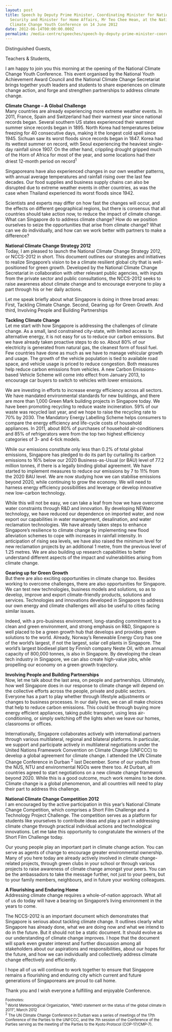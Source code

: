 ```yaml
---
layout: post
title: Speech by Deputy Prime Minister, Coordinating Minister for National
  Security and Minister for Home Affairs, Mr Teo Chee Hean, at the National
  Climate Change Youth Conference on 14 June 2012
date: 2012-06-14T00:00:00.000Z
permalink: /media-centre/speeches/speech-by-deputy-prime-minister-coordinating-minister-for-national-security-and-minister-for-home-affairs-mr-teo-chee-hean-at-the-national-climate-change-youth-conference-on-14-june-2012
---
```

Distinguished Guests, 

Teachers & Students, 

I am happy to join you this morning at the opening of the National Climate Change Youth Conference. This event organised by the National Youth Achievement Award Council and the National Climate Change Secretariat brings together youth leaders and students to share experiences on climate change action, and forge and strengthen partnerships to address climate change. 

**Climate Change – A Global Challenge**  
Many countries are already experiencing more extreme weather events. In 2011, France, Spain and Switzerland had their warmest year since national records began. Several southern US states experienced their warmest summer since records began in 1895. North Korea had temperatures below freezing for 40 consecutive days, making it the longest cold spell since 1945. Sichuan saw its worst floods since records began in 1847. Korea had its wettest summer on record, with Seoul experiencing the heaviest single-day rainfall since 1907. On the other hand, crippling drought gripped much of the Horn of Africa for most of the year, and some locations had their driest 12-month period on record<sup>1</sup>

Singaporeans have also experienced changes in our own weather patterns, with annual average temperatures and rainfall rising over the last few decades. Our food supplies and business supply chains can also be disrupted due to extreme weather events in other countries, as was the case when Thailand experienced its worst floods since 1942. 

Scientists and experts may differ on how fast the changes will occur, and the effects on different geographical regions, but there is consensus that all countries should take action now, to reduce the impact of climate change. What can Singapore do to address climate change? How do we position ourselves to seize the opportunities that arise from climate change? What can we do individually, and how can we work better with partners to make a difference? 

**National Climate Change Strategy 2012**   
Today, I am pleased to launch the National Climate Change Strategy 2012, or NCCS-2012 in short. This document outlines our strategies and initiatives to realize Singapore’s vision to be a climate resilient global city that is well-positioned for green growth. Developed by the National Climate Change Secretariat in collaboration with other relevant public agencies, with inputs from the private sector and public consultations, the NCCS-2012 seeks to raise awareness about climate change and to encourage everyone to play a part through his or her daily actions. 

Let me speak briefly about what Singapore is doing in three broad areas: First, Tackling Climate Change. Second, Gearing up for Green Growth. And third, Involving People and Building Partnerships 

**Tackling Climate Change**  
Let me start with how Singapore is addressing the challenges of climate change. As a small, land constrained city-state, with limited access to alternative energy, it is not easy for us to reduce our carbon emissions. But we have already taken proactive steps to do so. About 80% of our electricity is generated from natural gas, the cleanest form of fossil fuel. Few countries have done as much as we have to manage vehicular growth and usage. The growth of the vehicle population is tied to available road space, and vehicle usage is priced to reduce congestion. Both measures help reduce carbon emissions from vehicles. A new Carbon Emissions-based Vehicle Scheme will come into effect from January 2013, to encourage car buyers to switch to vehicles with lower emissions. 

We are investing in efforts to increase energy efficiency across all sectors. We have mandated environmental standards for new buildings, and there are more than 1,000 Green Mark building projects in Singapore today. We have been promoting recycling to reduce waste incineration. 59% of our waste was recycled last year, and we hope to raise the recycling rate to 70% by 2030. The Mandatory Energy Labelling Scheme helps consumers to compare the energy efficiency and life-cycle costs of household appliances. In 2011, about 80% of purchases of household air-conditioners and 85% of refrigerators were from the top two highest efficiency categories of 3- and 4-tick models. 

While our emissions constitute only less than 0.2% of total global emissions, Singapore has pledged to do its part by curtailing its carbon emissions to 16% below our 2020 Business-as-Usual (or BAU) level of 77.2 million tonnes, if there is a legally binding global agreement. We have started to implement measures to reduce our emissions by 7 to 11% from the 2020 BAU level. We are now studying how we can stabilise emissions beyond 2020, while continuing to grow the economy. We will need to harness energy efficiency possibilities and leverage or develop innovative new low-carbon technology. 

While this will not be easy, we can take a leaf from how we have overcome water constraints through R&D and innovation. By developing NEWater technology, we have reduced our dependence on imported water, and now export our capabilities in water management, desalination, and water reclamation technologies. We have already taken steps to enhance Singapore’s resilience to climate change by implementing new flood alleviation schemes to cope with increases in rainfall intensity. In anticipation of rising sea levels, we have also raised the minimum level for new reclamation projects by an additional 1 metre, from the previous level of 1.25 metres. We are also building up research capabilities to better understand different aspects of the impact and vulnerabilities arising from climate change. 

**Gearing up for Green Growth**  
But there are also exciting opportunities in climate change too. Besides working to overcome challenges, there are also opportunities for Singapore. We can test new technologies, business models and solutions, so as to develop, improve and export climate-friendly products, solutions and services. Technologies and innovations developed in Singapore to address our own energy and climate challenges will also be useful to cities facing similar issues. 

Indeed, with a pro-business environment, long-standing commitment to a clean and green environment, and strong emphasis on R&D, Singapore is well placed to be a green growth hub that develops and provides green solutions to the world. Already, Norway’s Renewable Energy Corp has one of the world’s largest, if not the largest, solar cell plants in Singapore. The world’s largest biodiesel plant by Finnish company Neste Oil, with an annual capacity of 800,000 tonnes, is also in Singapore. By developing the clean tech industry in Singapore, we can also create high-value jobs, while propelling our economy on a green growth trajectory. 

**Involving People and Building Partnerships**  
Now, let me talk about the last area, on people and partnerships. Ultimately, how well Singapore does in our response to climate change will depend on the collective efforts across the people, private and public sectors. Everyone has a part to play whether through lifestyle adjustments or changes to business processes. In our daily lives, we can all make choices that help to reduce carbon emissions. This could be through buying more energy efficient appliances, taking public transport, using less air-conditioning, or simply switching off the lights when we leave our homes, classrooms or offices. 

Internationally, Singapore collaborates actively with international partners through various multilateral, regional and bilateral platforms. In particular, we support and participate actively in multilateral negotiations under the United Nations Framework Convention on Climate Change (UNFCCC) to develop a global agreement for climate change. I attended the UN Climate Change Conference in Durban <sup>2</sup> last December. Some of our youths from the NUS, NTU and environmental NGOs were there too. At Durban, all countries agreed to start negotiations on a new climate change framework beyond 2020. While this is a good outcome, much work remains to be done. Climate change is a global phenomenon, and all countries will need to play their part to address this challenge. 

**National Climate Change Competition 2012**   
I am encouraged by the active participation in this year’s National Climate Change Competition, which comprises a Short Film Challenge and a Technology Project Challenge. The competition serves as a platform for students like yourselves to contribute ideas and play a part in addressing climate change through practical individual actions and technological innovations. Let me take this opportunity to congratulate the winners of the Short Film Challenge today. 

Our young people play an important part in climate change action. You can serve as agents of change to encourage greater environmental ownership. Many of you here today are already actively involved in climate change-related projects, through green clubs in your school or through various projects to raise awareness of climate change amongst your peers. You can be the ambassadors to take the message further, not just to your peers, but to your family members, neighbours, and in future your working colleagues. 

**A Flourishing and Enduring Home**   
Addressing climate change requires a whole-of-nation approach. What all of us do today will have a bearing on Singapore’s living environment in the years to come. 

The NCCS-2012 is an important document which demonstrates that Singapore is serious about tackling climate change. It outlines clearly what Singapore has already done, what we are doing now and what we intend to do in the future. But it should not be a static document. It should evolve as our understanding of climate change improves. I hope that the document will spark even greater interest and further discussion among all stakeholders about our aspirations and responsibilities, about our hopes for the future, and how we can individually and collectively address climate change effectively and efficiently. 

I hope all of us will continue to work together to ensure that Singapore remains a flourishing and enduring city which current and future generations of Singaporeans are proud to call home. 

Thank you and I wish everyone a fulfilling and enjoyable Conference. 


<sub>Footnotes:</sub>  
<sub><sup>1</sup> World Meteorological Organization, “WMO statement on the status of the global climate in 2011”, March 2012 </sub>
<br><sub><sup>2</sup> The UN Climate Change Conference in Durban was a series of meetings of the 17th Conference of the Parties to the UNFCCC, and the 7th session of the Conference of the Parties serving as the meeting of the Parties to the Kyoto Protocol (COP-17/CMP-7).</sub>